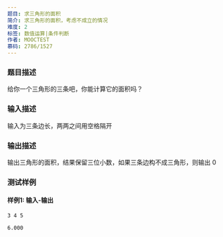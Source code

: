 ```yaml
---
题目: 求三角形的面积
简介: 求三角形的面积，考虑不成立的情况
难度: 2
标签: 数值运算|条件判断
作者: MOOCTEST
慕码: 2786/1527
---
```


### 题目描述

给你一个三角形的三条吧，你能计算它的面积吗？

### 输入描述

输入为三条边长，两两之间用空格隔开

### 输出描述

输出三角形的面积，结果保留三位小数，如果三条边构不成三角形，则输出 0

### 测试样例

#### 样例1: 输入-输出

```
3 4 5
```

```
6.000
```

